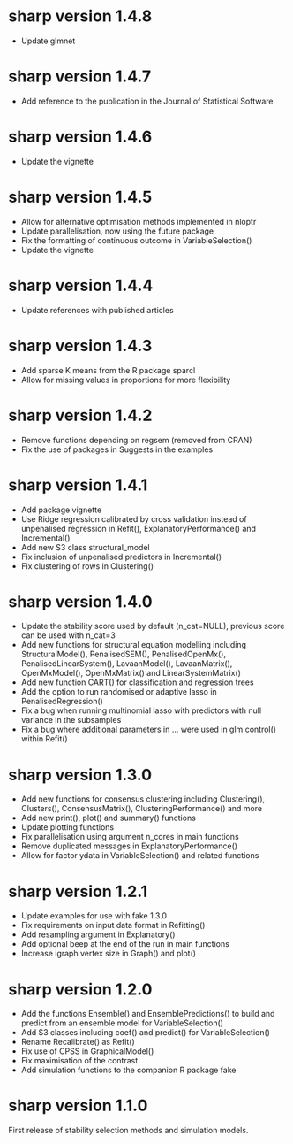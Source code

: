 # sharp version 1.4.8

* Update glmnet

# sharp version 1.4.7

* Add reference to the publication in the Journal of Statistical Software

# sharp version 1.4.6

* Update the vignette

# sharp version 1.4.5

* Allow for alternative optimisation methods implemented in nloptr
* Update parallelisation, now using the future package
* Fix the formatting of continuous outcome in VariableSelection() 
* Update the vignette

# sharp version 1.4.4

* Update references with published articles

# sharp version 1.4.3

* Add sparse K means from the R package sparcl
* Allow for missing values in proportions for more flexibility

# sharp version 1.4.2

* Remove functions depending on regsem (removed from CRAN)
* Fix the use of packages in Suggests in the examples

# sharp version 1.4.1

* Add package vignette
* Use Ridge regression calibrated by cross validation instead of unpenalised regression in Refit(), ExplanatoryPerformance() and 
Incremental()
* Add new S3 class structural_model
* Fix inclusion of unpenalised predictors in Incremental()
* Fix clustering of rows in Clustering()

# sharp version 1.4.0

* Update the stability score used by default (n_cat=NULL), previous score can be used with n_cat=3
* Add new functions for structural equation modelling including StructuralModel(), PenalisedSEM(), PenalisedOpenMx(), 
PenalisedLinearSystem(), LavaanModel(), LavaanMatrix(), OpenMxModel(), OpenMxMatrix() and LinearSystemMatrix()
* Add new function CART() for classification and regression trees
* Add the option to run randomised or adaptive lasso in PenalisedRegression()
* Fix a bug when running multinomial lasso with predictors with null variance in the subsamples
* Fix a bug where additional parameters in ... were used in glm.control() within Refit()

# sharp version 1.3.0

* Add new functions for consensus clustering including Clustering(), Clusters(), ConsensusMatrix(), ClusteringPerformance() and more
* Add new print(), plot() and summary() functions
* Update plotting functions
* Fix parallelisation using argument n_cores in main functions
* Remove duplicated messages in ExplanatoryPerformance()
* Allow for factor ydata in VariableSelection() and related functions

# sharp version 1.2.1

* Update examples for use with fake 1.3.0
* Fix requirements on input data format in Refitting()
* Add resampling argument in Explanatory()
* Add optional beep at the end of the run in main functions
* Increase igraph vertex size in Graph() and plot()

# sharp version 1.2.0

* Add the functions Ensemble() and EnsemblePredictions() to build and predict from an ensemble model for VariableSelection()
* Add S3 classes including coef() and predict() for VariableSelection()
* Rename Recalibrate() as Refit()
* Fix use of CPSS in GraphicalModel() 
* Fix maximisation of the contrast
* Add simulation functions to the companion R package fake

# sharp version 1.1.0

First release of stability selection methods and simulation models.
